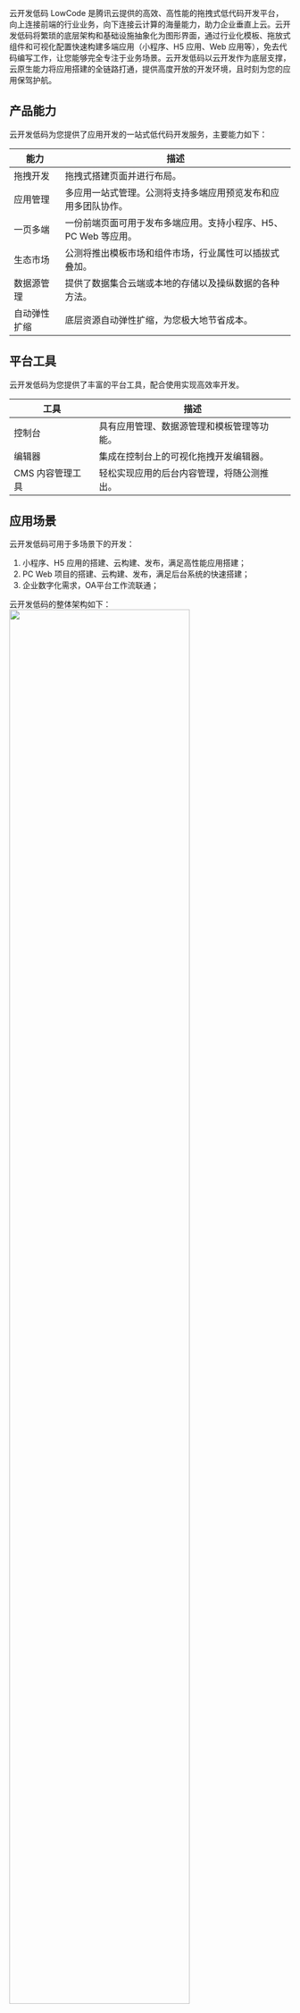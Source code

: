 云开发低码 LowCode 是腾讯云提供的高效、高性能的拖拽式低代码开发平台，向上连接前端的行业业务，向下连接云计算的海量能力，助力企业垂直上云。云开发低码将繁琐的底层架构和基础设施抽象化为图形界面，通过行业化模板、拖放式组件和可视化配置快速构建多端应用（小程序、H5 应用、Web 应用等），免去代码编写工作，让您能够完全专注于业务场景。云开发低码以云开发作为底层支撑，云原生能力将应用搭建的全链路打通，提供高度开放的开发环境，且时刻为您的应用保驾护航。



## 产品能力

云开发低码为您提供了应用开发的一站式低代码开发服务，主要能力如下： 

| 能力         | 描述                                                         |
| ------------ | ------------------------------------------------------------ |
| 拖拽开发     | 拖拽式搭建页面并进行布局。                                   |
| 应用管理     | 多应用一站式管理。公测将支持多端应用预览发布和应用多团队协作。 |
| 一页多端     | 一份前端页面可用于发布多端应用。支持小程序、H5、PC Web 等应用。 |
| 生态市场     | 公测将推出模板市场和组件市场，行业属性可以插拔式叠加。       |
| 数据源管理   | 提供了数据集合云端或本地的存储以及操纵数据的各种方法。       |
| 自动弹性扩缩 | 底层资源自动弹性扩缩，为您极大地节省成本。                   |

## 平台工具

云开发低码为您提供了丰富的平台工具，配合使用实现高效率开发。

| 工具             | 描述                                       |
| ---------------- | ------------------------------------------ |
| 控制台           | 具有应用管理、数据源管理和模板管理等功能。 |
| 编辑器           | 集成在控制台上的可视化拖拽开发编辑器。     |
| CMS 内容管理工具 | 轻松实现应用的后台内容管理，将随公测推出。 |

## 应用场景

云开发低码可用于多场景下的开发：

1. 小程序、H5 应用的搭建、云构建、发布，满足高性能应用搭建； 
2. PC Web 项目的搭建、云构建、发布，满足后台系统的快速搭建； 
3. 企业数字化需求，OA平台工作流联通；

云开发低码的整体架构如下：
<img src="https://main.qcloudimg.com/raw/ebb1ffce882e5fe9e857836d2152aa6d.svg" width="80%"></img>


